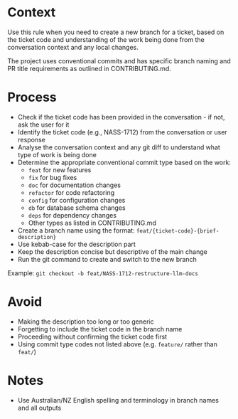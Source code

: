 # Context

Use this rule when you need to create a new branch for a ticket, based on the ticket code and understanding of the work being done from the conversation context and any local changes.

The project uses conventional commits and has specific branch naming and PR title requirements as outlined in CONTRIBUTING.md.

# Process

- Check if the ticket code has been provided in the conversation - if not, ask the user for it
- Identify the ticket code (e.g., NASS-1712) from the conversation or user response
- Analyse the conversation context and any git diff to understand what type of work is being done
- Determine the appropriate conventional commit type based on the work:
  - `feat` for new features
  - `fix` for bug fixes
  - `doc` for documentation changes
  - `refactor` for code refactoring
  - `config` for configuration changes
  - `db` for database schema changes
  - `deps` for dependency changes
  - Other types as listed in CONTRIBUTING.md
- Create a branch name using the format: `feat/{ticket-code}-{brief-description}`
- Use kebab-case for the description part
- Keep the description concise but descriptive of the main change
- Run the git command to create and switch to the new branch

Example: `git checkout -b feat/NASS-1712-restructure-llm-docs`

# Avoid

- Making the description too long or too generic
- Forgetting to include the ticket code in the branch name
- Proceeding without confirming the ticket code first
- Using commit type codes not listed above (e.g. `feature/` rather than `feat/`)

# Notes

- Use Australian/NZ English spelling and terminology in branch names and all outputs
